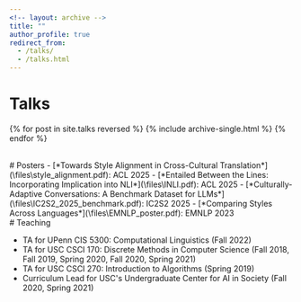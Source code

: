 ```yaml
---
<!-- layout: archive -->
title: ""
author_profile: true
redirect_from: 
  - /talks/
  - /talks.html
---
```


# Talks
{% for post in site.talks reversed %}
  {% include archive-single.html %}
{% endfor %}

<br>
# Posters
- [*Towards Style Alignment in Cross-Cultural Translation*](\files\style_alignment.pdf): ACL 2025
- [*Entailed Between the Lines: Incorporating Implication into NLI*](\files\INLI.pdf): ACL 2025
- [*Culturally-Adaptive Conversations: A Benchmark Dataset for LLMs*](\files\IC2S2_2025_benchmark.pdf): IC2S2 2025
- [*Comparing Styles Across Languages*](\files\EMNLP_poster.pdf): EMNLP 2023

<br>
# Teaching

-   TA for UPenn CIS 5300: Computational Linguistics (Fall 2022)
-   TA for USC CSCI 170: Discrete Methods in Computer Science (Fall 2018, Fall 2019, Spring 2020, Fall 2020, Spring 2021)
-   TA for USC CSCI 270: Introduction to Algorithms (Spring 2019)
-   Curriculum Lead for USC's Undergraduate Center for AI in Society (Fall 2020, Spring 2021)
